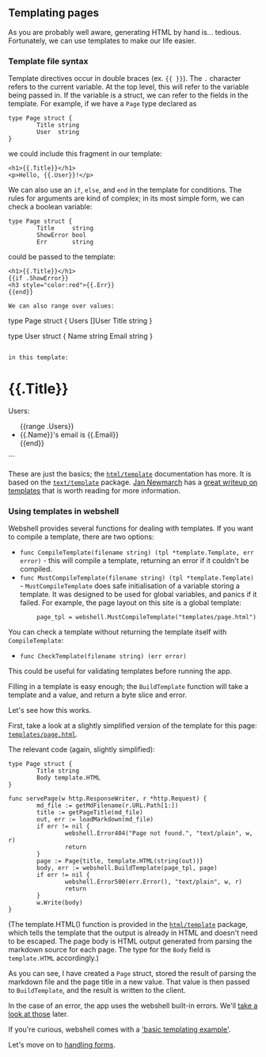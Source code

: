 ## Templating pages

As you are probably well aware, generating HTML by hand is... tedious.
Fortunately, we can use templates to make our life easier.

### Template file syntax

Template directives occur in double braces (ex. `{{ }}`). The `.` character
refers to the current variable. At the top level, this will refer to the
variable being passed in. If the variable is a struct, we can refer to the
fields in the template. For example, if we have a `Page` type declared as

```
type Page struct {
        Title string
        User  string
}
```

we could include this fragment in our template:

```
<h1>{{.Title}}</h1>
<p>Hello, {{.User}}!</p>
```

We can also use an `if`, `else`, and `end` in the template for conditions.
The rules for arguments are kind of complex; in its most simple form, we
can check a boolean variable:

```
type Page struct {
        Title     string
        ShowError bool
        Err       string
```

could be passed to the template:

```
<h1>{{.Title}}</h1>
{{if .ShowError}}
<h3 style="color:red">{{.Err}}
{{end}}

We can also range over values:

```
type Page struct {
        Users []User
        Title string
}

type User struct {
        Name  string
        Email string
}
```

in this template:

```
<h1>{{.Title}}</h1>
<p>Users:</p>
<ul>
{{range .Users}}
  <li>{{.Name}}'s email is {{.Email}}</li>
{{end}}
</ul>
```

These are just the basics; the [`html/template`](http://golang.org/pkg/html/template)
documentation has more. It is based on the
[`text/template`](http://golang.org/pkg/text/template) package.
[Jan Newmarch](http://jan.newmarch.name) has a
[great writeup on templates](http://jan.newmarch.name/template/chapter-template.html)
that is worth reading for more information.

### Using templates in webshell

Webshell provides several functions for dealing with templates. If you want to
compile a template, there are two options:

* `func CompileTemplate(filename string) (tpl *template.Template, err error)` -
this will compile a template, returning an error if it couldn't be compiled.
* `func MustCompileTemplate(filename string) (tpl *template.Template)` -
`MustCompileTemplate` does safe initialisation of a variable storing a
template. It was designed to be used for global variables, and panics if it
failed. For example, the page layout on this site is a global template:

```
        page_tpl = webshell.MustCompileTemplate("templates/page.html")
```

You can check a template without returning the template itself with
`CompileTemplate`:

* `func CheckTemplate(filename string) (err error)`

This could be useful for validating templates before running the app.

Filling in a template is easy enough; the `BuildTemplate` function will
take a template and a value, and return a byte slice and error.

Let's see how this works.

First, take a look at a slightly simplified version of the template for this
page: [`templates/page.html`](/examples/templating/page.txt).

The relevant code (again, slightly simplified):

```
type Page struct {
        Title string
        Body template.HTML
}

func servePage(w http.ResponseWriter, r *http.Request) {
        md_file := getMdFilename(r.URL.Path[1:])
        title := getPageTitle(md_file)
        out, err := loadMarkdown(md_file)
        if err != nil {
                webshell.Error404("Page not found.", "text/plain", w, r)
                return
        }
        page := Page{title, template.HTML(string(out))}
        body, err := webshell.BuildTemplate(page_tpl, page)
        if err != nil {
                webshell.Error500(err.Error(), "text/plain", w, r)
                return
        }
        w.Write(body)
}
```

(The template.HTML() function is provided in the
[`html/template`](http://golang.org/pkg/html/template/) package, which tells
the template that the output is already in HTML and doesn't need to be escaped.
The page body is HTML output generated from parsing the markdown source for
each page. The type for the `Body` field is `template.HTML` accordingly.)

As you can see, I have created a `Page` struct, stored the result of parsing
the markdown file and the page title in a new value. That value is then passed
to `BuildTemplate`, and the result is written to the client.

In the case of an error, the app uses the webshell built-in errors. We'll
[take a look at those](/errors) later.

If you're curious, webshell comes with a
['basic templating example'](https://github.com/gokyle/webshell/tree/master/examples/templates).

Let's move on to [handling forms](/forms).
